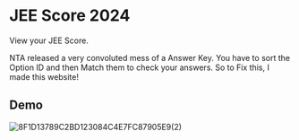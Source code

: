 # JEE Score 2024

View your JEE Score.

NTA released a very convoluted mess of a Answer Key. You have to sort the Option ID and then Match them to check your answers.
So to Fix this, I made this website!

## Demo
![8F1D13789C2BD123084C4E7FC87905E9(2)](https://github.com/codelif/JEE_Mains_Result_2024/assets/68972644/4af887fa-39b6-420d-bc25-45ef99bf1013)
